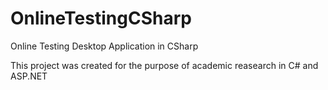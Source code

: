 # OnlineTestingCSharp
Online Testing Desktop Application in CSharp

This project was created for the purpose of academic reasearch in C# and ASP.NET
